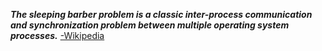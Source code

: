 *__The sleeping barber problem is a classic inter-process communication and synchronization problem between multiple operating system processes.__* [-Wikipedia](https://en.wikipedia.org/wiki/Sleeping_barber_problem)
